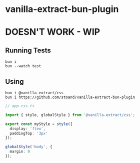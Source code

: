 # vanilla-extract-bun-plugin

# DOESN'T WORK - WIP


## Running Tests

```
bun i
bun --watch test
```

## Using

```
bun i @vanilla-extract/css
bun i https://github.com/stoand/vanilla-extract-bun-plugin
```

```typescript
// app.css.ts

import { style, globalStyle } from '@vanilla-extract/css';

export const myStyle = style({
  display: 'flex',
  paddingTop: '3px'
});

globalStyle('body', {
  margin: 0
});
```
